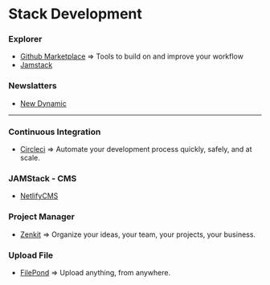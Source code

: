 # Stack Development

### Explorer

- [Github Marketplace](https://github.com/marketplace) => Tools to build on and improve your workflow
- [Jamstack](https://www.netlify.com/tags/jamstack/)

### Newslatters

- [New Dynamic](https://www.thenewdynamic.org/)

---

### Continuous Integration

- [Circleci](https://circleci.com/) => Automate your development process quickly, safely, and at scale.

### JAMStack - CMS

- [NetlifyCMS](https://www.netlifycms.org/)

### Project Manager

- [Zenkit](https://zenkit.com/) => Organize your ideas, your team, your projects, your business.

### Upload File

- [FilePond](https://pqina.nl/filepond/) => Upload anything, from anywhere.









